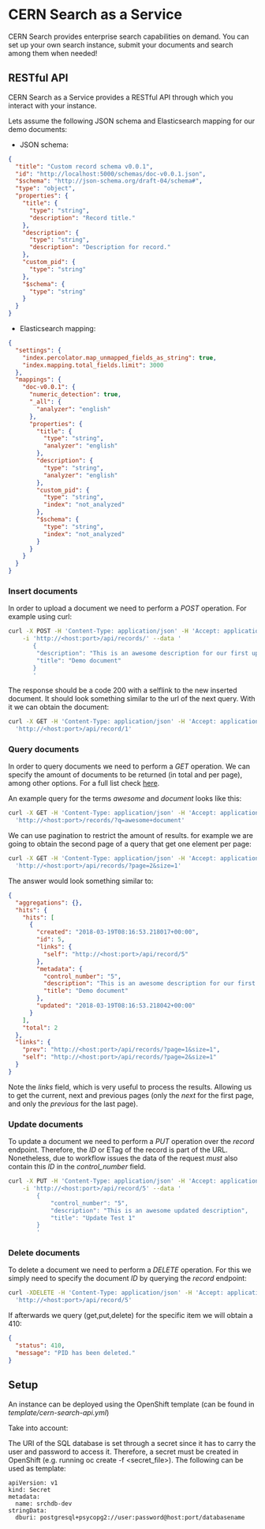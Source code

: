 # CERN Search as a Service

CERN Search provides enterprise search capabilities on demand. You can set up your own search instance, submit your 
documents and search among them when needed!

## RESTful API

CERN Search as a Service provides a RESTful API through which you interact with your instance.

Lets assume the following JSON schema and Elasticsearch mapping for our demo documents:

- JSON schema:
```json
{
  "title": "Custom record schema v0.0.1",
  "id": "http://localhost:5000/schemas/doc-v0.0.1.json",
  "$schema": "http://json-schema.org/draft-04/schema#",
  "type": "object",
  "properties": {
    "title": {
      "type": "string",
      "description": "Record title."
    },
    "description": {
      "type": "string",
      "description": "Description for record."
    },
    "custom_pid": {
      "type": "string"
    },
    "$schema": {
      "type": "string"
    }
  }
}
```

- Elasticsearch mapping: 
```json
{
  "settings": {
    "index.percolator.map_unmapped_fields_as_string": true,
    "index.mapping.total_fields.limit": 3000
  },
  "mappings": {
    "doc-v0.0.1": {
      "numeric_detection": true,
      "_all": {
        "analyzer": "english"
      },
      "properties": {
        "title": {
          "type": "string",
          "analyzer": "english"
        },
        "description": {
          "type": "string",
          "analyzer": "english"
        },
        "custom_pid": {
          "type": "string",
          "index": "not_analyzed"
        },
        "$schema": {
          "type": "string",
          "index": "not_analyzed"
        }
      }
    }
  }
}
```

### Insert documents

In order to upload a document we need to perform a *POST* operation. For example using curl:

```bash
curl -X POST -H 'Content-Type: application/json' -H 'Accept: application/json' \
    -i 'http://<host:port>/api/records/' --data '
       {
        "description": "This is an awesome description for our first uploaded document",
        "title": "Demo document"
       }
       '
```

The response should be a code 200 with a selflink to the new inserted document. 
It should look something similar to the url of the next query. With it we can obtain the document:

```bash
curl -X GET -H 'Content-Type: application/json' -H 'Accept: application/json' \
  'http://<host:port>/api/record/1'

```

### Query documents

In order to query documents we need to perform a *GET* operation. We can specify the amount of 
documents to be returned (in total and per page), among other options. For a full list check
[here](https://www.elastic.co/guide/en/elasticsearch/reference/current/query-dsl.html).

An example query for the terms _awesome_ and _document_ looks like this:

```bash
curl -X GET -H 'Content-Type: application/json' -H 'Accept: application/json' \
  'http://<host:port>/records/?q=awesome+document'
```

We can use pagination to restrict the amount of results. for example we are going to obtain the second page of a query
that get one element per page:
```bash
curl -X GET -H 'Content-Type: application/json' -H 'Accept: application/json' \
  'http://<host:port>/api/records/?page=2&size=1'
```

The answer would look something similar to:
```json
{
  "aggregations": {}, 
  "hits": {
    "hits": [
      {
        "created": "2018-03-19T08:16:53.218017+00:00", 
        "id": 5, 
        "links": {
          "self": "http://<host:port>/api/record/5"
        }, 
        "metadata": {
          "control_number": "5", 
          "description": "This is an awesome description for our first uploaded document", 
          "title": "Demo document"
        }, 
        "updated": "2018-03-19T08:16:53.218042+00:00"
      }
    ], 
    "total": 2
  }, 
  "links": {
    "prev": "http://<host:port>/api/records/?page=1&size=1", 
    "self": "http://<host:port>/api/records/?page=2&size=1"
  }
}
```

Note the *links* field, which is very useful to process the results. Allowing us to get the current, next and previous
pages (only the _next_ for the first page, and only the _previous_ for the last page).

### Update documents

To update a document we need to perform a *PUT* operation over the _record_ endpoint. Therefore, the _ID_ or ETag of the
record is part of the URL. Nonetheless, due to workflow issues the data of the request *must* also contain this _ID_ in
the _control_number_ field.

```bash
curl -X PUT -H 'Content-Type: application/json' -H 'Accept: application/json' \
    -i 'http://<host:port>/api/record/5' --data '
        {   
            "control_number": "5",
            "description": "This is an awesome updated description",
            "title": "Update Test 1"
        }
        '
```

### Delete documents

To delete a document we need to perform a *DELETE* operation. For this we simply need to specify the document _ID_ by
querying the _record_ endpoint:

```bash
curl -XDELETE -H 'Content-Type: application/json' -H 'Accept: application/json' \
  'http://<host:port>/api/record/5'
```

If afterwards we query (get,put,delete) for the specific item we will obtain a 410:

```json
{
  "status": 410, 
  "message": "PID has been deleted."
}
```
## Setup

An instance can be deployed using the OpenShift template (can be found in _template/cern-search-api.yml_)

Take into account:

The URI of the SQL database is set through a secret since it has to carry the user and password to access it. Therefore,
a secret must be created in OpenShift (e.g. running oc create -f <secret_file>). The following can be used as template:

```
apiVersion: v1
kind: Secret
metadata:
  name: srchdb-dev
stringData:
  dburi: postgresql+psycopg2://user:password@host:port/databasename
```